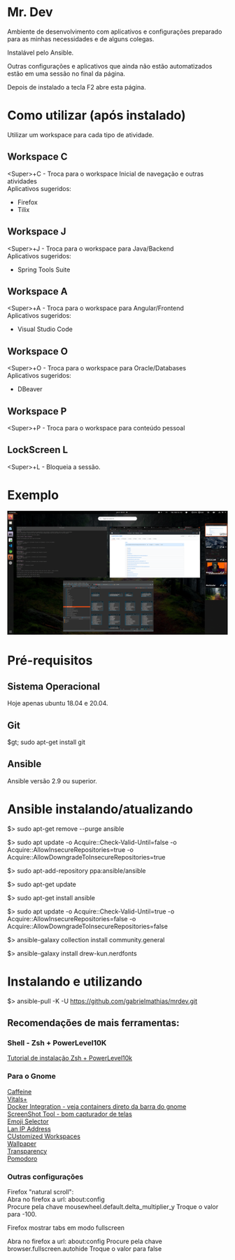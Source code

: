 # Mr. Dev

Ambiente de desenvolvimento com aplicativos e configurações preparado para as minhas necessidades e de alguns colegas.   

Instalável pelo Ansible.   

Outras configurações e aplicativos que ainda não estão automatizados estão em uma sessão no final da página.

Depois de instalado a tecla F2 abre esta página.

# Como utilizar (após instalado)

Utilizar um workspace para cada tipo de atividade.  


## Workspace C 
&lt;Super&gt;+C - Troca para o workspace Inicial de navegação e outras atividades    
Aplicativos sugeridos:   
- Firefox   
- Tilix

## Workspace J 
&lt;Super&gt;+J - Troca para o workspace para Java/Backend   
Aplicativos sugeridos:
- Spring Tools Suite   

## Workspace A 
&lt;Super&gt;+A - Troca para o workspace para Angular/Frontend    
Aplicativos sugeridos:
- Visual Studio Code    

## Workspace O 
&lt;Super&gt;+O - Troca para o workspace para Oracle/Databases   
Aplicativos sugeridos:
- DBeaver  

## Workspace P 
&lt;Super&gt;+P - Troca para o workspace para conteúdo pessoal   


## LockScreen L
&lt;Super&gt;+L - Bloqueia a sessão.


# Exemplo

![Tela](files/tela.png?raw=true "Tela")

# Pré-requisitos

## Sistema Operacional

Hoje apenas ubuntu 18.04 e 20.04.

## Git

$gt; sudo apt-get install git

## Ansible 

Ansible versão 2.9 ou superior.   


# Ansible instalando/atualizando

$&gt; sudo apt-get remove --purge ansible

$&gt; sudo apt update -o Acquire::Check-Valid-Until=false -o Acquire::AllowInsecureRepositories=true -o Acquire::AllowDowngradeToInsecureRepositories=true

$&gt; sudo apt-add-repository ppa:ansible/ansible

$&gt; sudo apt-get update

$&gt; sudo apt-get install ansible

$&gt; sudo apt update -o Acquire::Check-Valid-Until=true -o Acquire::AllowInsecureRepositories=false -o Acquire::AllowDowngradeToInsecureRepositories=false

$&gt; ansible-galaxy collection install community.general

$&gt; ansible-galaxy install drew-kun.nerdfonts

# Instalando e utilizando

$&gt;  ansible-pull -K -U https://github.com/gabrielmathias/mrdev.git

## Recomendações de mais ferramentas:

### Shell - Zsh + PowerLevel10K
[Tutorial de instalação Zsh + PowerLevel10k](https://dev.to/web3coach/best-terminal-setup-terminator-zsh-powerlevel10k-7pl)

### Para o Gnome  
[Caffeine](https://extensions.gnome.org/extension/517/caffeine/)  
[Vitals+](https://extensions.gnome.org/extension/1460/vitals/)     
[Docker Integration - veja containers direto da barra do gnome](https://extensions.gnome.org/extension/1065/docker-status/)   
[ScreenShot Tool - bom capturador de telas](https://extensions.gnome.org/extension/1112/screenshot-tool/)   
[Emoji Selector](https://extensions.gnome.org/extension/1162/emoji-selector/)   
[Lan IP Address](https://extensions.gnome.org/extension/1762/lan-ip-address/)   
[CUstomized Workspaces](https://extensions.gnome.org/extension/1583/worksets/)    
[Wallpaper](https://extensions.gnome.org/extension/1200/walkpaper/)   
[Transparency](https://extensions.gnome.org/extension/1011/dynamic-panel-transparency/)   
[Pomodoro](https://extensions.gnome.org/extension/53/pomodoro/)   

### Outras configurações

Firefox "natural scroll":    
Abra no firefox a url: about:config    
Procure pela chave mousewheel.default.delta_multiplier_y
Troque o valor para -100.

Firefox mostrar tabs em modo fullscreen

Abra no firefox a url: about:config
Procure pela chave browser.fullscreen.autohide
Troque o valor para false

